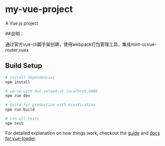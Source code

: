 # my-vue-project


A Vue.js project 

##说明：

通过官方vue-cli脚手架创建，使用webpack打包管理工具，集成mint-ui,vue-router,vuex
## Build Setup

``` bash
# install dependencies
npm install

# serve with hot reload at localhost:8080
npm run dev

# build for production with minification
npm run build

# run all tests
npm test
```

For detailed explanation on how things work, checkout the [guide](http://vuejs-templates.github.io/webpack/) and [docs for vue-loader](http://vuejs.github.io/vue-loader).
